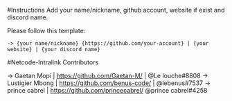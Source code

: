 #Instructions
Add your name/nickname, github account, website if exist and discord name.

Please follow this template:

	-> {your name/nickname} {https://github.com/your-account} | {your website} | {your discord name}



#Netcode-Intralink Contributors


->  Gaetan Mopi | https://github.com/Gaetan-M/ | @Le louche#8808
->  Lustigier Mbong | https://github.com/benus-code/ | @lebenus#7537
->  prince cabrel | https://github.com/princecabrel/ @prince cabrel#4258
